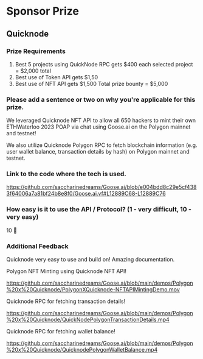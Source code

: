 # Sponsor Prize

## Quicknode

### Prize Requirements

1. Best 5 projects using QuickNode RPC gets $400 each selected project = $2,000 total
2. Best use of Token API gets $1,50
3. Best use of NFT API gets $1,500 Total prize bounty = $5,000

### Please add a sentence or two on why you're applicable for this prize.

We leveraged Quicknode NFT API to allow all 650 hackers to mint their own ETHWaterloo 2023 POAP via chat using Goose.ai on the Polygon mainnet and testnet!

We also utilize Quicknode Polygon RPC to fetch blockchain information (e.g. user wallet balance, transaction details by hash) on Polygon mainnet and testnet.

### Link to the code where the tech is used.

https://github.com/saccharinedreams/Goose.ai/blob/e004bdd8c29e5cf4383f64006a7a81bf24b8e8f0/Goose.ai.vf#L12889C68-L12889C76

### How easy is it to use the API / Protocol? (1 - very difficult, 10 - very easy)

10 🌟

### Additional Feedback

Quicknode very easy to use and build on! Amazing documentation.

Polygon NFT Minting using Quicknode NFT API!

https://github.com/saccharinedreams/Goose.ai/blob/main/demos/Polygon%20x%20Quicknode/PolygonXQuicknode-NFTAPIMintingDemo.mov

Quicknode RPC for fetching transaction details!

https://github.com/saccharinedreams/Goose.ai/blob/main/demos/Polygon%20x%20Quicknode/QuickNodePolygonTransactionDetails.mp4

Quicknode RPC for fetching wallet balance!

https://github.com/saccharinedreams/Goose.ai/blob/main/demos/Polygon%20x%20Quicknode/QuicknodePolygonWalletBalance.mp4

